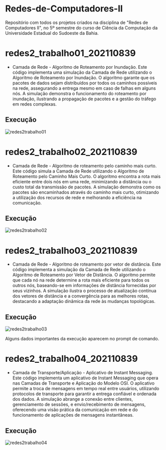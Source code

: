 # Redes-de-Computadores-II
Repositório com todos os projetos criados na disciplina de "Redes de Computadores II", no 5º semestre do curso de Ciência da Computação da Universidade Estadual do Sudoeste da Bahia.

# redes2_trabalho01_202110839
- Camada de Rede - Algoritmo de Roteamento por Inundação.
  Este código implementa uma simulação da Camada de Rede utilizando o Algoritmo de Roteamento por Inundação. O algoritmo garante que os pacotes de dados sejam distribuídos por todos os caminhos possíveis na rede, assegurando a entrega mesmo em caso de falhas em alguns nós. A simulação demonstra o funcionamento do roteamento por inundação, ilustrando a propagação de pacotes e a gestão do tráfego em redes complexas.
  
## Execução
![redes2trabalho01](https://github.com/user-attachments/assets/4f1a2bcf-78a4-4c3b-860f-b1e741159500)

# redes2_trabalho02_202110839
- Camada de Rede - Algoritmo de roteamento pelo caminho mais curto.
  Este código simula a Camada de Rede utilizando o Algoritmo de Roteamento pelo Caminho Mais Curto. O algoritmo encontra a rota mais eficiente entre dois nós em uma rede, minimizando a distância ou o custo total da transmissão de pacotes. A simulação demonstra como os pacotes são encaminhados através do caminho mais curto, otimizando a utilização dos recursos de rede e melhorando a eficiência na comunicação.
   
## Execução
![redes2trabalho02](https://github.com/user-attachments/assets/6b3f0654-f27d-405c-aea2-997031f65af5)

# redes2_trabalho03_202110839
- Camada de Rede - Algoritmo de roteamento por vetor de distância.
  Este código implementa a simulação da Camada de Rede utilizando o Algoritmo de Roteamento por Vetor de Distância. O algoritmo permite que cada nó na rede determine a rota mais eficiente para todos os outros nós, baseando-se em informações de distância fornecidas por seus vizinhos. A simulação ilustra o processo de atualização contínua dos vetores de distância e a convergência para as melhores rotas, destacando a adaptação dinâmica da rede às mudanças topológicas.
  
## Execução
![redes2trabalho03](https://github.com/user-attachments/assets/c6a2f7d5-1d95-4677-be36-25bd06d5d066)

Alguns dados importantes da execução aparecem no prompt de comando.

# redes2_trabalho04_202110839
- Camada de Transporte/Aplicação - Aplicativo de Instant Messaging.
Este código implementa um aplicativo de Instant Messaging que opera nas Camadas de Transporte e Aplicação do Modelo OSI. O aplicativo permite a troca de mensagens em tempo real entre usuários, utilizando protocolos de transporte para garantir a entrega confiável e ordenada dos dados. A simulação abrange a conexão entre clientes, gerenciamento de sessões, e envio/recebimento de mensagens, oferecendo uma visão prática da comunicação em rede e do funcionamento de aplicações de mensagens instantâneas.

## Execução
![redes2trabalho04](https://github.com/user-attachments/assets/a9e2bac4-1c63-40a8-978f-3ef2e799afa7)
